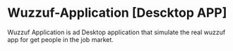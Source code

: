 # Wuzzuf-Application [Descktop APP]
Wuzzuf Application is ad Desktop application that simulate the real wuzzuf app for get people in the job market.
